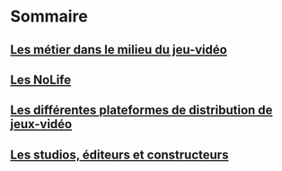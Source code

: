 # Sommaire
## [Les métier dans le milieu du jeu-vidéo](MetiersDuJv.md)
## [Les NoLife](nolife.md)
## [Les différentes plateformes de distribution de jeux-vidéo](plateformes.md)
## [Les studios, éditeurs et constructeurs](studioEditeurConstructeur.md)
